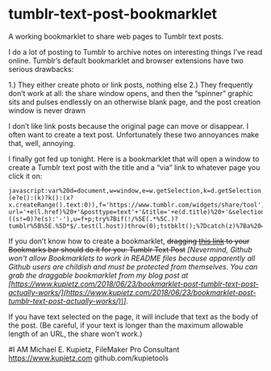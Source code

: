 # tumblr-text-post-bookmarklet
A working bookmarklet to share web pages to Tumblr text posts. 

I do a lot of posting to Tumblr to archive notes on interesting things I’ve read online. Tumblr’s default bookmarklet and browser extensions have two serious drawbacks:

1.) They either create photo or link posts, nothing else
2.) They frequently don’t work at all: the share window opens, and then the “spinner” graphic sits and pulses endlessly on an otherwise blank page, and the post creation window is never drawn

I don’t like link posts because the original page can move or disappear. I often want to create a text post. Unfortunately these two annoyances make that, well, annoying.

I finally got fed up tonight. Here is a bookmarklet that will open a window to create a Tumblr text post with the title and a “via” link to whatever page you click it on:

    javascript:var%20d=document,w=window,e=w.getSelection,k=d.getSelection,x=d.selection,s=(e?e():(k)?k():(x?x.createRange().text:0)),f='https://www.tumblr.com/widgets/share/tool',l=d.location,e=encodeURIComponent,p='?url='+e(l.href)%20+'&posttype=text'+'&title='+e(d.title)%20+'&selection='+((s!=0)?e(s):'-'),u=f+p;try%7Bif(!/%5E(.*%5C.)?tumblr%5B%5E.%5D*$/.test(l.host))throw(0);tstbklt();%7Dcatch(z)%7Ba%20=function()%7Bif(!w.open(u,'t','toolbar=0,resizable=0,status=1,width=450,height=430'))l.href=u;%7D;if(/Firefox/.test(navigator.userAgent))setTimeout(a,0);else%20a();%7Dvoid(0)

If you don’t know how to create a bookmarklet, ~~dragging [this link](javascript:(var%20d=document,w=window,e=w.getSelection,k=d.getSelection,x=d.selection,s=(e?e():(k)?k():(x?x.createRange().text:0)),f='https://www.tumblr.com/widgets/share/tool',l=d.location,e=encodeURIComponent,p='?url='+e(l.href)%20+'&posttype=text'+'&title='+e(d.title)%20+'&selection='+((s!=0)?e(s):'-'),u=f+p;try%7Bif(!/%5E(.*%5C.)?tumblr%5B%5E.%5D*$/.test(l.host))throw(0);tstbklt();%7Dcatch(z)%7Ba%20=function()%7Bif(!w.open(u,'t','toolbar=0,resizable=0,status=1,width=450,height=430'))l.href=u;%7D;if(/Firefox/.test(navigator.userAgent))setTimeout(a,0);else%20a();%7Dvoid(0))) to your Bookmarks bar should do it for you: Tumblr Text Post~~ *\[Nevermind, Github won't allow Bookmarklets to work in README files because apparently all Github users are childish and must be protected from themselves. You can grab the draggable bookmarklet from my blog post at [https://www.kupietz.com/2018/06/23/bookmarklet-post-tumblr-text-post-actually-works/](https://www.kupietz.com/2018/06/23/bookmarklet-post-tumblr-text-post-actually-works/)\].*

If you have text selected on the page, it will include that text as the body of the post. (Be careful, if your text is longer than the maximum allowable length of an URL, the share won’t work.)

#I AM
Michael E. Kupietz, FileMaker Pro Consultant
https://www.kupietz.com
github.com/kupietools
